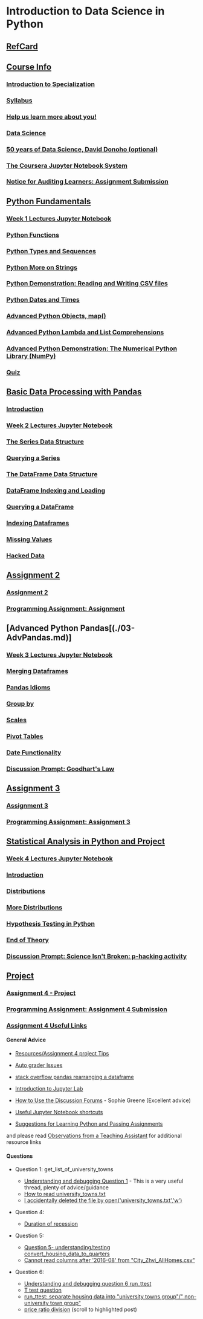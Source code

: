 # Introduction to Data Science in Python

## [RefCard](../../RefCards/PythonDS.md)

## [Course Info](./00-CourseInfo.md)

### [Introduction to Specialization](./00-CourseInfo.md#introduction-to-specialization)

### [Syllabus](./00-CourseInfo.md#syllabus)

### [Help us learn more about you!](./00-CourseInfo.md#help-us-learn-more-about-you)

### [Data Science](./01-PythonFund.md#data-science)

### [50 years of Data Science, David Donoho (optional)](./00-CourseInfo.md#50-years-of-data-science-david-donoho-optional)

### [The Coursera Jupyter Notebook System](./00-CourseInfo.md#the-coursera-jupyter-notebook-system)

### [Notice for Auditing Learners: Assignment Submission](./00-CourseInfo.md#note-for-auditing-learner-assignment-submission)


## [Python Fundamentals](./01-PythonFund.md)

### [Week 1 Lectures Jupyter Notebook](./01-PythonFund.md#week-1-lectures-jupyter-notebook)

### [Python Functions](./01-PythonFund.md#python-functions)

### [Python Types and Sequences](./01-PythonFund.md#python-type-and-sequences)

### [Python More on Strings](./01-PythonFund.md#python-more-on-strings)

### [Python Demonstration: Reading and Writing CSV files](./01-PythonFund.md#python-demonstration-reading-and-writing-csv-files)

### [Python Dates and Times](./01-PythonFund.md#python-dates-and-times)

### [Advanced Python Objects, map()](./01-PythonFund.md#advanced-python-objects-map)

### [Advanced Python Lambda and List Comprehensions](./01-PythonFund.md#advanced-python-lambda-and-list-comprehensions)

### [Advanced Python Demonstration: The Numerical Python Library (NumPy)](./01-PythonFund.md#advanced-python-demonstration-the-numerical-python-library-numpy)

### [Quiz](./01-PythonFund.md#quiz)


## [Basic Data Processing with Pandas](./02-Pandas.md)

### [Introduction](./02-Pandas.md#introduction)

### [Week 2 Lectures Jupyter Notebook](./02-Pandas.md#week-2-lectures-jupyter-notebook)

### [The Series Data Structure](./02-Pandas.md#the-series-data-structure)

### [Querying a Series](./02-Pandas.md#querying-a-series)

### [The DataFrame Data Structure](./02-Pandas.md#the-dataframe-data-structure)

### [DataFrame Indexing and Loading](./02-Pandas.md#dataframe-indexing-and-loading)

### [Querying a DataFrame](./02-Pandas.md#querying-a-dataframe)

### [Indexing Dataframes](./02-Pandas.md#indexing-dataframe)

### [Missing Values](./02-Pandas.md#missing-values)

### [Hacked Data](./02-Pandas.md#hacked-data)


## [Assignment 2](https://www.coursera.org/learn/python-data-analysis/notebook/Um6Bz/assignment-2)

### [Assignment 2](https://hub.coursera-notebooks.org/user/qceqpnyfwlofzjpttttssh/notebooks/Assignment%202.ipynb)

### [Programming Assignment: Assignment](./notebooks/Assignment02.ipynb)


## [Advanced Python Pandas[(./03-AdvPandas.md)]

### [Week 3 Lectures Jupyter Notebook](./03-AdvPandas.md#week-3-lectures-jupyter-notebook)

### [Merging Dataframes](./03-AdvPandas.md#merging-dataframe)

### [Pandas Idioms](./03-AdvPandas.md#pandas-idioms)

### [Group by](./03-AdvPandas.md#group-by)

### [Scales](./03-AdvPandas.md#scales)

### [Pivot Tables](./03-AdvPandas.md#pivot-tables)

### [Date Functionality](./03-AdvPandas.md#date-functionality)

### [Discussion Prompt: Goodhart's Law](./03-AdvPandas.md#discussion-prompt-goodfarts-law)


## [Assignment 3](https://www.coursera.org/learn/python-data-analysis/notebook/KSSjT/assignment-3)

### [Assignment 3](https://hub.coursera-notebooks.org/user/qceqpnyfwlofzjpttttssh/notebooks/Assignment%203.ipynb)

### [Programming Assignment: Assignment 3](./notebooks/Assignment03.ipynb)


## [Statistical Analysis in Python and Project](./04-Stats.md)

### [Week 4 Lectures Jupyter Notebook](./04-Stats.md#week-4-lectures-jupyter-notebook)

### [Introduction](./04-Stats.md#introduction)

### [Distributions](./04-Stats.md#)

### [More Distributions](./04-Stats.md#)

### [Hypothesis Testing in Python](./04-Stats.md#)

### [End of Theory](./04-Stats.md#)

### [Discussion Prompt: Science Isn't Broken: p-hacking activity](./04-Stats.md#discussion-prompt-science-isnt-broken-p---hacking-activity)


## [Project](https://www.coursera.org/learn/python-data-analysis/notebook/TeDW0/assignment-4-project)

### [Assignment 4 - Project](https://hub.coursera-notebooks.org/user/qceqpnyfwlofzjpttttssh/notebooks/Assignment%204.ipynb)

### [Programming Assignment: Assignment 4 Submission](./notebooks/Assignment04.ipynb)


### [Assignment 4 Useful Links](https://www.coursera.org/learn/python-data-analysis/discussions/weeks/4/threads/soJlqi6IEei04BJ_asBq6g)

#### General Advice

+ [Resources/Assignment 4 project Tips](https://www.coursera.org/learn/python-data-analysis/resources/XlMzq)

+ [Auto grader Issues](https://www.coursera.org/learn/python-data-analysis/discussions/weeks/2/threads/Hb5-cQ8lEeiHXArnlnGtVg)

+ [stack overflow pandas rearranging a dataframe](https://stackoverflow.com/questions/41457322/pandas-rearranging-a-data-frame/41458629#41458629)

+ [Introduction to Jupyter Lab](http://go.continuum.io/registration-jupyterlab-next-generation-ds-ide/)

+ [How to Use the Discussion Forums](https://www.coursera.org/learn/python-data-analysis/discussions/forums/2PqFH7QcEeeYBA47k-OCuA/threads/ra19sbPaEeeEagonu2xPWg) - Sophie Greene (Excellent advice)

+ [Useful Jupyter Notebook shortcuts](https://www.dataquest.io/blog/jupyter-notebook-tips-tricks-shortcuts/)

+ [Suggestions for Learning Python and Passing Assignments](https://www.coursera.org/learn/python-data-analysis/discussions/weeks/2/threads/tWBZHQ2nEeie6RIScuhjOA)

and please read [Observations from a Teaching Assistant](https://www.coursera.org/learn/python-data-analysis/discussions/weeks/2/threads/tWBZHQ2nEeie6RIScuhjOA) for additional resource links


#### Questions

+ Question 1: get_list_of_university_towns

    + [Understanding and debugging Question 1](https://www.coursera.org/learn/python-data-analysis/discussions/weeks/4/threads/QRjk3bKzEee5Ew6CaivGLg) - This is a very useful thread, plenty of advice/guidance
    + [How to read university_towns.txt](https://www.coursera.org/learn/python-data-analysis/discussions/weeks/4/threads/UsFxrrLqEeeu0xJuJy4ScA)
    + [I accidentally deleted the file by open('university_towns.txt','w')](https://www.coursera.org/learn/python-data-analysis/discussions/weeks/4/threads/W8bHlK5QEee0IRINZLVqPg)

+ Question 4:

    + [Duration of recession](https://www.coursera.org/learn/python-data-analysis/discussions/weeks/4/threads/kyB8RaumEeelRgqEwi0dZA)

+ Question 5:

    + [Question 5- understanding/testing convert_housing_data_to_quarters](https://www.coursera.org/learn/python-data-analysis/discussions/weeks/4/threads/nB8Rqba_EeeVOgq1E_eRMA)
    + [Cannot read columns after '2016-08' from "City_Zhvi_AllHomes.csv"](https://www.coursera.org/learn/python-data-analysis/discussions/weeks/4/threads/o5l-1rdYEeeu0xJuJy4ScA)

+ Question 6:

    + [Understanding and debugging question 6 run_ttest](https://www.coursera.org/learn/python-data-analysis/discussions/weeks/4/threads/F6mWJ7SbEeeKBBKJgknU5g)
    + [T test question](https://www.coursera.org/learn/python-data-analysis/discussions/weeks/4/threads/eRoqTyW7EeioOQ6tt0rd6g)
    + [run_ttest: separate housing data into "university towns group"/" non-university town group"](https://www.coursera.org/learn/python-data-analysis/discussions/weeks/4/threads/n6epwLCKEeewNAofllqCYg)
    + [price ratio division](https://www.coursera.org/learn/python-data-analysis/discussions/weeks/4/threads/XNxlUa2rEeelRgqEwi0dZA/replies/MosqN66kEee0IRINZLVqPg) (scroll to highlighted post)



    